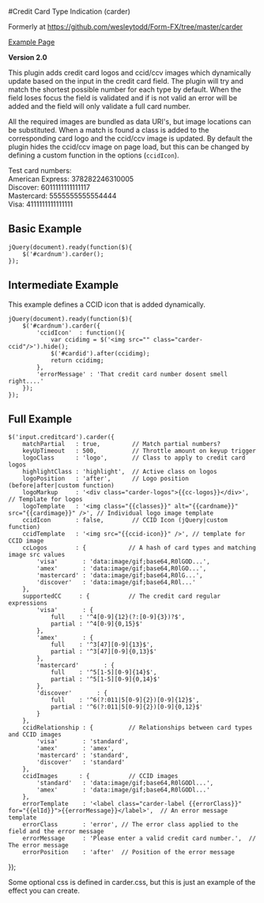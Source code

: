 #Credit Card Type Indication (carder)

Formerly at https://github.com/wesleytodd/Form-FX/tree/master/carder

[Example Page](http://carder.wtdev.me:8000/)

**Version 2.0**

This plugin adds credit card logos and ccid/ccv images which dynamically update based on the input in the credit card field.  The plugin will try and match the shortest possible number for each type by default.  When the field loses focus the field is validated and if is not valid an error will be added and the field will only validate a full card number.

All the required images are bundled as data URI's, but image locations can be substituted.  When a match is found a class is added to the corresponding card logo and the ccid/ccv image is updated.  By default the plugin hides the ccid/ccv image on page load, but this can be changed by defining a custom function in the options (`ccidIcon`).

Test card numbers:  
American Express: 378282246310005  
Discover: 6011111111111117  
Mastercard: 5555555555554444  
Visa: 4111111111111111  

## Basic Example

	jQuery(document).ready(function($){
		$('#cardnum').carder();
	});

## Intermediate Example

This example defines a CCID icon that is added dynamically.

	jQuery(document).ready(function($){
		$('#cardnum').carder({
			'ccidIcon'  : function(){
				var ccidimg = $('<img src="" class="carder-ccid"/>').hide();
				$('#cardid').after(ccidimg);
				return ccidimg;
			},
			'errorMessage' : 'That credit card number dosent smell right....'
		});
	});

## Full Example

	$('input.creditcard').carder({
		matchPartial   : true,         // Match partial numbers?
		keyUpTimeout   : 500,          // Throttle amount on keyup trigger
		logoClass      : 'logo',       // Class to apply to credit card logos
		highlightClass : 'highlight',  // Active class on logos
		logoPosition   : 'after',      // Logo position (before|after|custom function)
		logoMarkup     : '<div class="carder-logos">{{cc-logos}}</div>',  // Template for logos
		logoTemplate   : '<img class="{{classes}}" alt="{{cardname}}" src="{{cardimage}}" />', // Individual logo image template
		ccidIcon       : false,        // CCID Icon (jQuery|custom function)
		ccidTemplate   : '<img src="{{ccid-icon}}" />', // template for CCID image
		ccLogos	       : {            // A hash of card types and matching image src values
			'visa'       : 'data:image/gif;base64,R0lGOD...',
			'amex'       : 'data:image/gif;base64,R0lGO...',
			'mastercard' : 'data:image/gif;base64,R0lG...',
			'discover'   : 'data:image/gif;base64,R0l...'
		},
		supportedCC     : {           // The credit card regular expressions
			'visa'       : {
				full    : '^4[0-9]{12}(?:[0-9]{3})?$',
				partial : '^4[0-9]{0,15}$'
			},
			'amex'       : {
				full    : '^3[47][0-9]{13}$',
				partial : '^3[47][0-9]{0,13}$'
			},
			'mastercard'       : {
				full    : '^5[1-5][0-9]{14}$',
				partial : '^5[1-5][0-9]{0,14}$'
			},
			'discover'       : {
				full    : '^6(?:011|5[0-9]{2})[0-9]{12}$',
				partial : '^6(?:011|5[0-9]{2})[0-9]{0,12}$'
			}
		},
		ccidRelationship : {          // Relationships between card types and CCID images
			'visa'       : 'standard',
			'amex'       : 'amex',
			'mastercard' : 'standard',
			'discover'   : 'standard'
		},
		ccidImages      : {           // CCID images
			'standard'   : 'data:image/gif;base64,R0lGODl...',
			'amex'       : 'data:image/gif;base64,R0lGODl...'
		},
		errorTemplate    : '<label class="carder-label {{errorClass}}" for="{{elId}}">{{errorMessage}}</label>',  // An error message template
		errorClass       : 'error', // The error class applied to the field and the error message
		errorMessage     : 'Please enter a valid credit card number.',  // The error message
		errorPosition    : 'after'  // Position of the error message
});

Some optional css is defined in carder.css, but this is just an example of the effect you can create.
